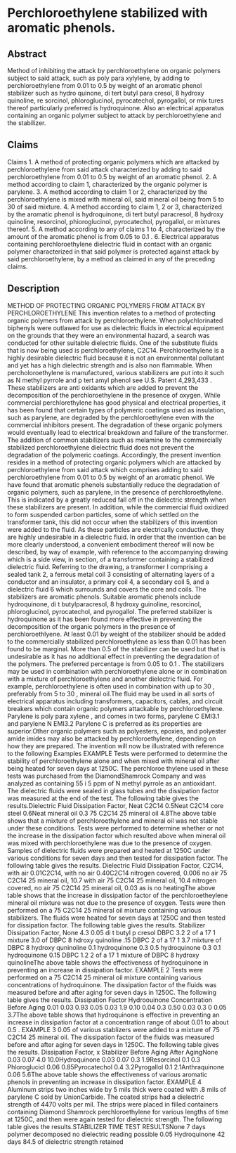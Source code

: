 # Perchloroethylene stabilized with aromatic phenols.

## Abstract
Method of inhibiting the attack by perchloroethylene on organic polymers subject to said attack, such as poly para xylylene, by adding to perchloroethylene from 0.01 to 0.5 by weight of an aromatic phenol stabilizer such as hydro quinone, di tert butyl para cresol, 8 hydroxy quinoline, re sorcinol, phloroglucinol, pyrocatechol, pyrogallol, or mix tures thereof particularly preferred is hydroquinone. Also an electrical apparatus containing an organic polymer subject to attack by perchloroethylene and the stabilizer.

## Claims
Claims 1. A method of protecting organic polymers which are attacked by perchloroethylene from said attack characterized by adding to said perchloroethylene from 0.01 to 0.5 by weight of an aromatic phenol. 2. A method according to claim 1, characterized by the organic polymer is parylene. 3. A method according to claim 1 or 2, characterized by the perchloroethylene is mixed with mineral oil, said mineral oil being from 5 to 30 of said mixture. 4. A method according to claim 1, 2 or 3, characterized by the aromatic phenol is hydroquinone, di tert butyl paracresol, 8 hydroxy quinoline, resorcinol, phioroglucinol, pyrocatechol, pyrogallol, or mixtures thereof. 5. A method according to any of claims 1 to 4, characterized by the amount of the aromatic phenol is from 0.05 to 0.1 . 6. Electrical apparatus containing perchloroethylene dielectric fluid in contact with an organic polymer characterized in that said polymer is protected against attack by said perchloroethylene, by a method as claimed in any of the preceding claims.

## Description
METHOD OF PROTECTING ORGANIC POLYMERS FROM ATTACK BY PERCHLOROETHYLENE This invention relates to a method of protecting organic polymers from attack by perchloroethylene. When polychlorinated biphenyls were outlawed for use as dielectric fluids in electrical equipment on the grounds that they were an environmental hazard, a search was conducted for other suitable dielectric fluids. One of the substitute fluids that is now being used is perchloroethylene, C2C14. Perchloroethylene is a highly desirable dielectric fluid because it is not an environmental pollutant and yet has a high dielectric strength and is also non flammable. When percholoroethylene is manufactured, various stabilizers are put into it such as N methyl pyrrole and p tert amyl phenol see U.S. Patent 4,293,433 . These stabilizers are anti oxidants which are added to prevent the decomposition of the perchloroethylene in the presence of oxygen. While commercial perchlorethylene has good physical and electrical properties, it has been found that certain types of polymeric coatings used as insulation, such as parylene, are degraded by the perchloroethylene even with the commercial inhibitors present. The degradation of these organic polymers would eventually lead to electrical breakdown and failure of the transformer. The addition of common stabilizers such as melamine to the commercially stabilized perchloroethylene dielectric fluid does not prevent the degradation of the polymeric coatings. Accordingly, the present invention resides in a method of protecting organic polymers which are attacked by perchloroethylene from said attack which comprises adding to said perchloroethylene from 0.01 to 0.5 by weight of an aromatic phenol. We have found that aromatic phenols substantially reduce the degradation of organic polymers, such as parylene, in the presence of perchloroethylene. This is indicated by a greatly reduced fall off in the dielectric strength when these stabilizers are present. In addition, while the commercial fluid oxidized to form suspended carbon particles, some of which settled on the transformer tank, this did not occur when the stabilizers of this invention were added to the fluid. As these particles are electrically conductive, they are highly undesirable in a dielectric fluid. In order that the invention can be more clearly understood, a convenient embodiment thereof will now be described, by way of example, with reference to the accompanying drawing which is a side view, in section, of a transformer containing a stabilized dielectric fluid. Referring to the drawing, a transformer I comprising a sealed tank 2, a ferrous metal coil 3 consisting of alternating layers of a conductor and an insulator, a primary coil 4, a secondary coil 5, and a dielectric fluid 6 which surrounds and covers the core and coils. The stabilizers are aromatic phenols. Suitable aromatic phenols include hydroquinone, di t butylparacresol, 8 hydroxy guinoline, resorcinol, phloroglucinol, pyrocatechol, and pyrogallol. The preferred stabilizer is hydroquinone as it has been found more effective in preventing the decomposition of the organic polymers in the presence of perchloroethlyene. At least 0.01 by weight of the stabilizer should be added to the commercially stabilized perchloroethylene as less than 0.01 has been found to be marginal. More than 0.5 of the stabilizer can be used but that is undesirable as it has no additional effect in preventing the degradation of the polymers. The preferred percentage is from 0.05 to 0.1 . The stabilizers may be used in combination with perchloroethylene alone or in combination with a mixture of perchloroethylene and another dielectric fluid. For example, perchloroethylene is often used in combination with up to 30 , preferably from 5 to 30 , mineral oil.The fluid may be used in all sorts of electrical apparatus including transformers, capacitors, cables, and circuit breakers which contain organic polymers attackable by perchloroethylene. Parylene is poly para xylene , and comes in two forms, parylene C EMI3.1 and parylene N EMI3.2 Parylene C is preferred as its properties are superior.Other organic polymers such as polyesters, epoxies, and polyester amide imides may also be attacked by perchloroethylene, depending on how they are prepared. The invention will now be illustrated with reference to the following Examples EXAMPLE Tests were performed to determine the stability of perchloroethylene alone and when mixed with mineral oil after being heated for seven days at 1250C. The perchloroe thylene used in these tests was purchased from the DiamondShamrock Company and was analyzed as containing 55 i 5 ppm of N methyl pyrrole as an antioxidant. The dielectric fluids were sealed in glass tubes and the dissipation factor was measured at the end of the test. The following table gives the results.Dielectric Fluid Dissipation Factor, Neat C2C14 0.5Neat C2C14 core steel 0.6Neat mineral oil 0.3 75 C2C14 25 mineral oil 4.8The above table shows that a mixture of perchloroethylene and mineral oil was not stable under these conditions. Tests were performed to determine whether or not the increase in the dissipation factor which resulted above when mineral oil was mixed with perchloroethylene was due to the presence of oxygen. Samples of dielectric fluids were prepared and heated at 1250C under various conditions for seven days and then tested for dissipation factor. The following table gives the results. Dielectric Fluid Dissipation Factor, C2C14, with air 0.01C2C14, with no air 0.40C2C14 nitrogen covered, 0.006 no air 75 C2C14 25 mineral oil, 10.7 with air 75 C2C14 25 mineral oil, 10.4 nitrogen covered, no air 75 C2C14 25 mineral oil, 0.03 as is no heatingThe above table shows that the increase in dissipation factor of the perchloroetheylene mineral oil mixture was not due to the presence of oxygen. Tests were then performed on a 75 C2C14 25 mineral oil mixture containing various stabilizers. The fluids were heated for seven days at 1250C and then tested for dissipation factor. The following table gives the results. Stabilizer Dissipation Factor, None 4.3 0.05 di t butyl p cresol DBPC 3.2 2 of a 17 1 mixture 3.0 of DBPC 8 hdroxy quinoline .15 DBPC 2 of a 17 1 3.7 mixture of DBPC 8 hydroxy quninoline 0.1 hydroquinone 0.3 0.5 hydroquinone 0.3 0.1 hydroquinone 0.15 DBPC 1.2 2 of a 17 1 mixture of DBPC 8 hydroxy quinolineThe above table shows the effectiveness of hydroquinone in preventing an increase in dissipation factor. EXAMPLE 2 Tests were performed on a 75 C2C14 25 mineral oil mixture containing various concentrations of hydroquinone. The dissipation factor of the fluids was measured before and after aging for seven days in 1250C. The following table gives the results. Dissipation Factor Hydroouinone Concentration Before Aging 0.01 0.03 0.93 0.05 0.03 1.9 0.10 0.04 0.3 0.50 0.03 0.3 0 0.05 3.7The above table shows that hydroquinone is effective in preventing an increase in dissipation factor at a concentration range of about 0.01 to about 0.5 . EXAMPLE 3 0.05 of various stablizers were added to a mixture of 75 C2C14 25 mineral oil. The dissipation factor of the fluids was measured before and after aging for seven days in 1250C. The following table gives the results. Dissipation Factor, x Stabilizer Before Aging After AgingNone 0.03 0.07 4.0 10.0Hydroquinone 0.03 0.07 0.3 1.9Resorcinol 0.1 0.3 Phloroglucicl 0.06 0.85Pyrocatechol 0.4 3.2Pyrogallol 0.1 2.1Anthraquinone 0.06 5.6The above table shows the effectiveness of various aromatic phenols in preventing an increase in dissipation factor. EXAMPLE 4 Aluminum strips two inches wide by 5 mils thick were coated with .8 mils of parylene C sold by UnionCarbide. The coated strips had a dielectric strength of 4470 volts per mil. The strips were placed in filled containers containing Diamond Shamrock perchloroethylene for various lengths of time at 1250C, and then were again tested for dielectric strength. The following table gives the results.STABILIZER TIME TEST RESULTSNone 7 days polymer decomposed no dielectric reading possible 0.05 Hydroquinone 42 days 84.5 of dielectric strength retained